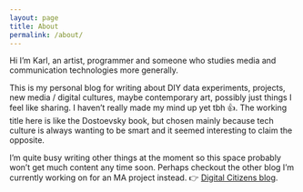 ```yaml
---
layout: page
title: About
permalink: /about/
---
```


Hi I’m Karl, an artist, programmer and someone who studies media and communication technologies more generally.

This is my personal blog for writing about DIY data experiments, projects, new media / digital cultures, maybe contemporary art, possibly just things I feel like sharing. I haven’t really made my mind up yet tbh 👍. The working title here is like the Dostoevsky book, but chosen mainly because tech culture is always wanting to be smart and it seemed interesting to claim the opposite.

I’m quite busy writing other things at the moment so this space probably won’t get much content any time soon. Perhaps checkout the other blog I’m  currently working on for an MA project instead. 👉 [Digital Citizens blog](https://winstonjay.github.io/digitalcitizens/).